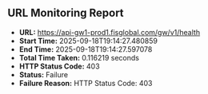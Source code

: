 ## URL Monitoring Report

- **URL:** https://api-gw1-prod1.fisglobal.com/gw/v1/health
- **Start Time:** 2025-09-18T19:14:27.480859
- **End Time:** 2025-09-18T19:14:27.597078
- **Total Time Taken:** 0.116219 seconds
- **HTTP Status Code:** 403
- **Status:** Failure
- **Failure Reason:** HTTP Status Code: 403
